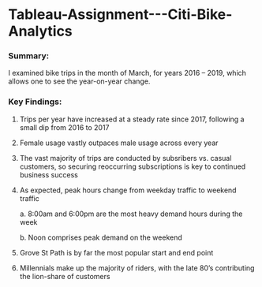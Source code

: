 # Tableau-Assignment---Citi-Bike-Analytics

### Summary:
I examined bike trips in the month of March, for years 2016 – 2019, which allows one to see the year-on-year change.


### Key Findings:
1.	Trips per year have increased at a steady rate since 2017, following a small dip from 2016 to 2017
2.	Female usage vastly outpaces male usage across every year
3.	The vast majority of trips are conducted by subsribers vs. casual customers, so securing reoccurring subscriptions is key to continued business success
4.	As expected, peak hours change from weekday traffic to weekend traffic

      a.	8:00am and 6:00pm are the most heavy demand hours during the week
  
      b.	Noon comprises peak demand on the weekend
  
5.	Grove St Path is by far the most popular start and end point
6.	Millennials make up the majority of riders, with the late 80’s contributing the lion-share of customers
